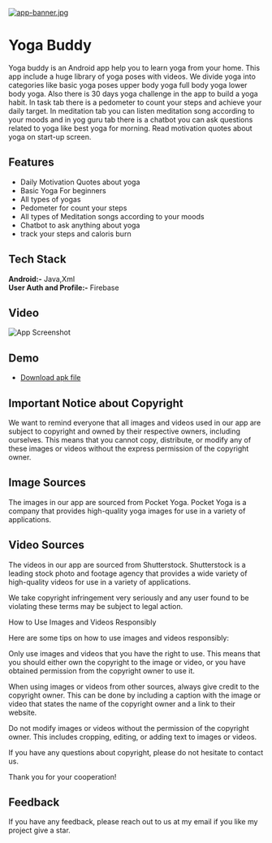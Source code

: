 [![app-banner.jpg](https://i.postimg.cc/W4hjhBZ0/app-banner.jpg)](https://postimg.cc/DWkRNYBz)
# Yoga Buddy

Yoga buddy is an Android app help you to learn yoga from your home. This app include a huge library of yoga poses with videos. We divide yoga into categories like basic yoga poses upper body yoga full body yoga lower body yoga. Also there is 30 days yoga challenge in the app to build a yoga habit. In task tab there is a pedometer to count your steps and achieve your daily target. In meditation tab you can listen meditation song according to your moods and in yog guru tab there is a chatbot you can ask questions related to yoga like best yoga for morning. Read motivation quotes about yoga on start-up screen.


## Features

- Daily Motivation Quotes about yoga
- Basic Yoga For beginners
- All types of yogas
- Pedometer for count your steps
- All types of Meditation songs according to your moods
- Chatbot to ask anything about yoga
- track your steps and caloris burn


## Tech Stack

**Android:-** Java,Xml \
**User Auth and Profile:-** Firebase


## Video

![App Screenshot](https://via.placeholder.com/468x300?text=App+Screenshot+Here)


## Demo
 - [Download apk file](https://drive.google.com/file/d/1AHk-HZztBkLqCrOvyPmhBYLeWDG4g1m2/view?usp=drive_link)


## Important Notice about Copyright

We want to remind everyone that all images and videos used in our app are subject to copyright and owned by their respective owners, including ourselves. This means that you cannot copy, distribute, or modify any of these images or videos without the express permission of the copyright owner.

## Image Sources

The images in our app are sourced from Pocket Yoga. Pocket Yoga is a company that provides high-quality yoga images for use in a variety of applications.

## Video Sources

The videos in our app are sourced from Shutterstock. Shutterstock is a leading stock photo and footage agency that provides a wide variety of high-quality videos for use in a variety of applications.

We take copyright infringement very seriously and any user found to be violating these terms may be subject to legal action.

How to Use Images and Videos Responsibly

Here are some tips on how to use images and videos responsibly:

Only use images and videos that you have the right to use. This means that you should either own the copyright to the image or video, or you have obtained permission from the copyright owner to use it.

When using images or videos from other sources, always give credit to the copyright owner. This can be done by including a caption with the image or video that states the name of the copyright owner and a link to their website.

Do not modify images or videos without the permission of the copyright owner. This includes cropping, editing, or adding text to images or videos.

If you have any questions about copyright, please do not hesitate to contact us.

Thank you for your cooperation!

## Feedback

If you have any feedback, please reach out to us at my email
if you like my project give a star.

